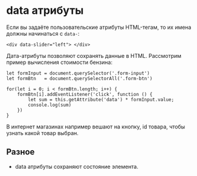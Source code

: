 # data атрибуты
Если вы задаёте пользовательские атрибуты HTML-тегам, то их имена должны начинаться с `data-`:

    <div data-slider="left"> </div>

Дата-атрибуты позволяют сохранять данные в HTML. Рассмотрим пример вычисления стоимости бензина:

    let formInput = document.querySelector('.form-input')
    let formBtn   = document.querySelectorAll('.form-btn')

    for(let i = 0; i < formBtn.length; i++) {
        formBtn[i].addEventListener('click', function () {
            let sum = this.getAttribute('data') * formInput.value;
            console.log(sum)
        })
    }

В интернет магазинах например вешают на кнопку, id товара, чтобы узнать какой товар выбран.

## Разное
- data атрибуты сохраняют состояние элемента.
